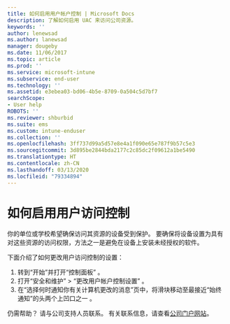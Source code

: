 ```yaml
---
title: 如何启用用户帐户控制 | Microsoft Docs
description: 了解如何启用 UAC 来访问公司资源。
keywords: ''
author: lenewsad
ms.author: lanewsad
manager: dougeby
ms.date: 11/06/2017
ms.topic: article
ms.prod: ''
ms.service: microsoft-intune
ms.subservice: end-user
ms.technology: ''
ms.assetid: e3ebea03-bd06-4b5e-8709-0a504c5d7bf7
searchScope:
- User help
ROBOTS: ''
ms.reviewer: shburbid
ms.suite: ems
ms.custom: intune-enduser
ms.collection: ''
ms.openlocfilehash: 3ff737d99a5d57e8e4a1f090e65e787f9b57c5e3
ms.sourcegitcommit: 3d895be2844bda2177c2c85dc2f09612a1be5490
ms.translationtype: HT
ms.contentlocale: zh-CN
ms.lasthandoff: 03/13/2020
ms.locfileid: "79334894"
---
```

# <a name="how-to-enable-user-access-control"></a>如何启用用户访问控制

你的单位或学校希望确保访问其资源的设备受到保护。 要确保将设备设置为具有对这些资源的访问权限，方法之一是避免在设备上安装未经授权的软件。

下面介绍了如何更改用户访问控制的设置：

1. 转到“开始”并打开“控制面板”   。
2. 打开“安全和维护” > “更改用户帐户控制设置”   。
3. 在“选择何时通知你有关计算机更改的消息”页中，将滑块移动至最接近“始终通知”的头两个上凹口之一   。

仍需帮助？ 请与公司支持人员联系。 有关联系信息，请查看[公司门户网站](https://go.microsoft.com/fwlink/?linkid=2010980)。
